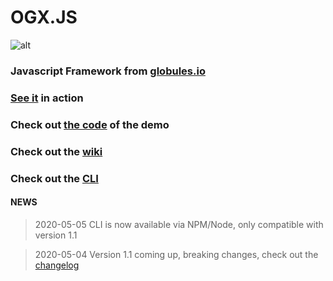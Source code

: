 # OGX.JS

![alt](https://repository-images.githubusercontent.com/76366703/6b5aa000-113d-11ea-8801-2949c79dabef)

### Javascript Framework from [globules.io](http://globules.io)

### [See it](https://globules.io/framework) in action

### Check out [the code](https://github.com/globules-io/OGX.Demo) of the demo

### Check out the [wiki](https://github.com/globules-io/OGX.JS/wiki)

### Check out the [CLI](https://github.com/globules-io/OGX.CLI)

#### NEWS
> 2020-05-05
CLI is now available via NPM/Node, only compatible with version 1.1

> 2020-05-04
Version 1.1 coming up, breaking changes, check out the [changelog](https://github.com/globules-io/OGX.JS/wiki/changelog)

